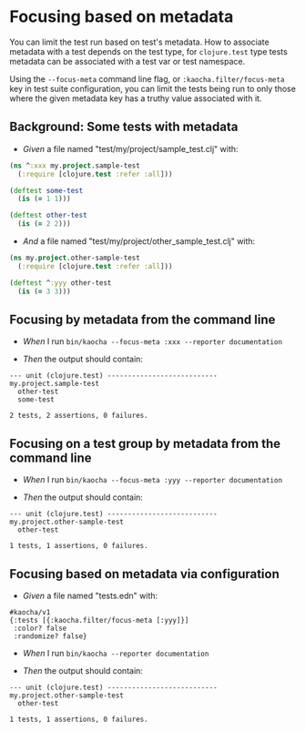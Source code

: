 <!-- This document is generated based on a corresponding .feature file, do not edit directly -->

# Focusing based on metadata

You can limit the test run based on test's metadata. How to associate metadata
  with a test depends on the test type, for `clojure.test` type tests metadata
  can be associated with a test var or test namespace.

  Using the `--focus-meta` command line flag, or `:kaocha.filter/focus-meta` key
  in test suite configuration, you can limit the tests being run to only those
  where the given metadata key has a truthy value associated with it.

## Background: Some tests with metadata

- <em>Given </em> a file named "test/my/project/sample_test.clj" with:

``` clojure
(ns ^:xxx my.project.sample-test
  (:require [clojure.test :refer :all]))

(deftest some-test
  (is (= 1 1)))

(deftest other-test
  (is (= 2 2)))
```


- <em>And </em> a file named "test/my/project/other_sample_test.clj" with:

``` clojure
(ns my.project.other-sample-test
  (:require [clojure.test :refer :all]))

(deftest ^:yyy other-test
  (is (= 3 3)))
```



## Focusing by metadata from the command line

- <em>When </em> I run `bin/kaocha --focus-meta :xxx --reporter documentation`

- <em>Then </em> the output should contain:

``` nil
--- unit (clojure.test) ---------------------------
my.project.sample-test
  other-test
  some-test

2 tests, 2 assertions, 0 failures.
```



## Focusing on a test group by metadata from the command line

- <em>When </em> I run `bin/kaocha --focus-meta :yyy --reporter documentation`

- <em>Then </em> the output should contain:

``` nil
--- unit (clojure.test) ---------------------------
my.project.other-sample-test
  other-test

1 tests, 1 assertions, 0 failures.
```



## Focusing based on metadata via configuration

- <em>Given </em> a file named "tests.edn" with:

``` edn
#kaocha/v1
{:tests [{:kaocha.filter/focus-meta [:yyy]}]
 :color? false
 :randomize? false}
```


- <em>When </em> I run `bin/kaocha --reporter documentation`

- <em>Then </em> the output should contain:

``` nil
--- unit (clojure.test) ---------------------------
my.project.other-sample-test
  other-test

1 tests, 1 assertions, 0 failures.
```



